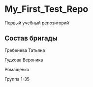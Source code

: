# My_First_Test_Repo
Первый учебный репозиторий

## Состав  бригады 
Гребенева Татьяна 

Гудкова Вероника

Ромащенко 

Группа 1-35
